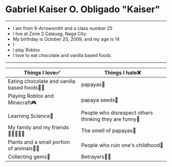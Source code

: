 # Gabriel Kaiser O. Obligado   "Kaiser"
---
- I am from 9-Arrowsmith and a class number 25
- I live at Zone 2 Calauag, Naga City.
- My birthday is October 20, 2009, and my age is 14
- I 
- I play Roblox
- I love to eat chocolate and vanilla based foods
---
|Things I love✅| Things I hate❌ |
| ----------- | ----------- |
| Eating chocolate and vanilla based foods🍫🍦| papayas🤢|
| Playing Roblox and Minecraft🎮 | papaya seeds🤢|
| Learning Science🧪| People who disrespect others thinking they are funny🤬|
|My family and my friends👨‍👩‍👦🙉🙊 | The smell of papayas🤢|
| Plants and a small portion of animals🐬🌱| People who ruin one's childhood🤬|
| Collecting gems💎 | Betrayers🐬🤬|
